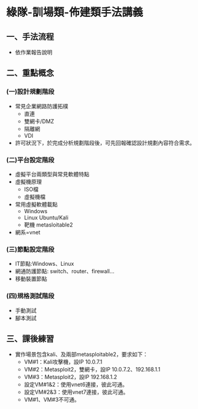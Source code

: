 # 綠隊-訓場類-佈建類手法講義
## 一、手法流程
* 依作業報告說明
## 二、重點概念
### (一)設計規劃階段
* 常見企業網路防護拓樸
  * 直連
  * 雙網卡/DMZ
  * 隔離網
  * VDI
* 許可狀況下，於完成分析規劃階段後，可先回報確認設計規劃內容符合需求。
### (二)平台設定階段
* 虛擬平台兩類型與常見軟體特點
* 虛擬機原理
  * ISO檔
  * 虛擬機檔
* 常用虛擬軟體載點
  * Windows
  * Linux Ubuntu/Kali
  * 靶機 metasloitable2
* 網系=vnet
### (三)節點設定階段
* IT節點:Windows、Linux
* 網通防護節點: switch、router、firewall…
* 移動裝置節點
### (四)規格測試階段
* 手動測試
* 腳本測試
## 三、課後練習
* 實作場景包含kali、及兩部metasploitable2，要求如下：
  * VM#1：Kali攻擊機，設IP 10.0.7.1
  * VM#2：Metasploit2，雙網卡，設IP 10.0.7.2、192.168.1.1
  * VM#3：Metasploit2，設IP 192.168.1.2
  * 設定VM#1&2：使用vnet6連接，彼此可通。
  * 設定VM#2&3：使用vnet7連接，彼此可通。
  * VM#1、VM#3不可通。
